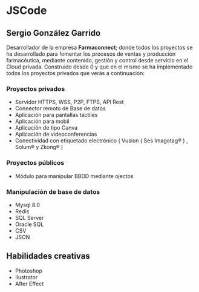 # JSCode
## Sergio González Garrido
Desarrollador de la empresa **Farmaconnect**; donde todos los proyectos se ha desarrollado para fomentar los procesos de ventas y producción farmacéutica, mediante contenido, gestión y control desde servicio en el Cloud privada. Construido desde 0 y que en el mismo se ha implementado todos los proyectos privados que verás a continuación:

### Proyectos privados 
- Servidor HTTPS, WSS, P2P, FTPS, API Rest
- Connector remoto de Base de datos
- Aplicación para pantallas táctiles
- Aplicación para mobil 
- Aplicación de tipo Canva
- Aplicación de videoconferencias
- Conectividad con etiquetado electrónico ( Vusion ( Ses Imagotag® ) , Solum® y Zkong® )

### Proyectos públicos
- Módulo para manipular BBDD mediante ojectos

### Manipulación de base de datos
- Mysql 8.0
- Redis
- SQL Server
- Oracle SQL
- CSV
- JSON

## Habilidades creativas
- Photoshop
- Ilustrator
- After Effect
